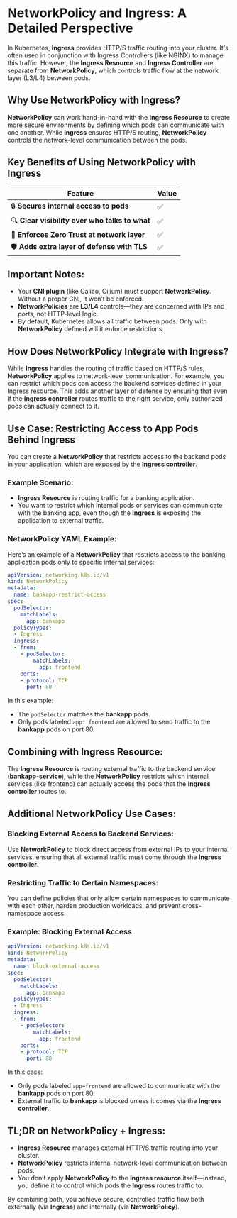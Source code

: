 # NetworkPolicy and Ingress: A Detailed Perspective

In Kubernetes, **Ingress** provides HTTP/S traffic routing into your cluster. It's often used in conjunction with Ingress Controllers (like NGINX) to manage this traffic. However, the **Ingress Resource** and **Ingress Controller** are separate from **NetworkPolicy**, which controls traffic flow at the network layer (L3/L4) between pods.

## Why Use NetworkPolicy with Ingress?

**NetworkPolicy** can work hand-in-hand with the **Ingress Resource** to create more secure environments by defining which pods can communicate with one another. While **Ingress** ensures HTTP/S routing, **NetworkPolicy** controls the network-level communication between the pods.

## Key Benefits of Using NetworkPolicy with Ingress

| **Feature**                                   | **Value** |
|-----------------------------------------------|-----------|
| 🔒 **Secures internal access to pods**        | ✅        |
| 🔍 **Clear visibility over who talks to what**| ✅        |
| 👮 **Enforces Zero Trust at network layer**   | ✅        |
| 🛡️ **Adds extra layer of defense with TLS**   | ✅        |

## Important Notes:
- Your **CNI plugin** (like Calico, Cilium) must support **NetworkPolicy**. Without a proper CNI, it won’t be enforced.
- **NetworkPolicies** are **L3/L4** controls—they are concerned with IPs and ports, not HTTP-level logic.
- By default, Kubernetes allows all traffic between pods. Only with **NetworkPolicy** defined will it enforce restrictions.

## How Does NetworkPolicy Integrate with Ingress?

While **Ingress** handles the routing of traffic based on HTTP/S rules, **NetworkPolicy** applies to network-level communication. For example, you can restrict which pods can access the backend services defined in your Ingress resource. This adds another layer of defense by ensuring that even if the **Ingress controller** routes traffic to the right service, only authorized pods can actually connect to it.

## Use Case: Restricting Access to App Pods Behind Ingress

You can create a **NetworkPolicy** that restricts access to the backend pods in your application, which are exposed by the **Ingress controller**.

### Example Scenario:
- **Ingress Resource** is routing traffic for a banking application.
- You want to restrict which internal pods or services can communicate with the banking app, even though the **Ingress** is exposing the application to external traffic.

### NetworkPolicy YAML Example:
Here’s an example of a **NetworkPolicy** that restricts access to the banking application pods only to specific internal services:

```yaml
apiVersion: networking.k8s.io/v1
kind: NetworkPolicy
metadata:
  name: bankapp-restrict-access
spec:
  podSelector:
    matchLabels:
      app: bankapp
  policyTypes:
  - Ingress
  ingress:
  - from:
    - podSelector:
        matchLabels:
          app: frontend
    ports:
    - protocol: TCP
      port: 80
```
In this example:

- The `podSelector` matches the **bankapp** pods.
- Only pods labeled `app: frontend` are allowed to send traffic to the **bankapp** pods on port 80.

## Combining with Ingress Resource:
The **Ingress Resource** is routing external traffic to the backend service (**bankapp-service**), while the **NetworkPolicy** restricts which internal services (like frontend) can actually access the pods that the **Ingress controller** routes to.

## Additional NetworkPolicy Use Cases:

### Blocking External Access to Backend Services:
Use **NetworkPolicy** to block direct access from external IPs to your internal services, ensuring that all external traffic must come through the **Ingress controller**.

### Restricting Traffic to Certain Namespaces:
You can define policies that only allow certain namespaces to communicate with each other, harden production workloads, and prevent cross-namespace access.

### Example: Blocking External Access
```yaml
apiVersion: networking.k8s.io/v1
kind: NetworkPolicy
metadata:
  name: block-external-access
spec:
  podSelector:
    matchLabels:
      app: bankapp
  policyTypes:
  - Ingress
  ingress:
  - from:
    - podSelector:
        matchLabels:
          app: frontend
    ports:
    - protocol: TCP
      port: 80
```

In this case:

- Only pods labeled `app=frontend` are allowed to communicate with the **bankapp** pods on port 80.
- External traffic to **bankapp** is blocked unless it comes via the **Ingress controller**.

## TL;DR on NetworkPolicy + Ingress:
- **Ingress Resource** manages external HTTP/S traffic routing into your cluster.
- **NetworkPolicy** restricts internal network-level communication between pods.
- You don’t apply **NetworkPolicy** to the **Ingress resource** itself—instead, you define it to control which pods the **Ingress** routes traffic to.

By combining both, you achieve secure, controlled traffic flow both externally (via **Ingress**) and internally (via **NetworkPolicy**).
